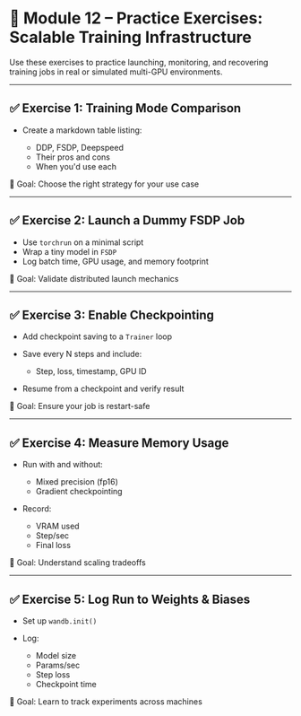 # 🧪 Module 12 – Practice Exercises: Scalable Training Infrastructure

Use these exercises to practice launching, monitoring, and recovering training jobs in real or simulated multi-GPU environments.

---

## ✅ Exercise 1: Training Mode Comparison

* Create a markdown table listing:

  * DDP, FSDP, Deepspeed
  * Their pros and cons
  * When you'd use each

🎯 Goal: Choose the right strategy for your use case

---

## ✅ Exercise 2: Launch a Dummy FSDP Job

* Use `torchrun` on a minimal script
* Wrap a tiny model in `FSDP`
* Log batch time, GPU usage, and memory footprint

🎯 Goal: Validate distributed launch mechanics

---

## ✅ Exercise 3: Enable Checkpointing

* Add checkpoint saving to a `Trainer` loop
* Save every N steps and include:

  * Step, loss, timestamp, GPU ID
* Resume from a checkpoint and verify result

🎯 Goal: Ensure your job is restart-safe

---

## ✅ Exercise 4: Measure Memory Usage

* Run with and without:

  * Mixed precision (fp16)
  * Gradient checkpointing
* Record:

  * VRAM used
  * Step/sec
  * Final loss

🎯 Goal: Understand scaling tradeoffs

---

## ✅ Exercise 5: Log Run to Weights & Biases

* Set up `wandb.init()`
* Log:

  * Model size
  * Params/sec
  * Step loss
  * Checkpoint time

🎯 Goal: Learn to track experiments across machines
